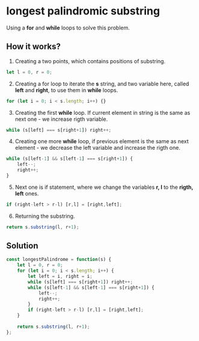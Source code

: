 # longest palindromic substring

Using a **for** and **while** loops to solve this problem.

## How it works?

1. Creating a two points, which contains positions of substring.
```js
let l = 0, r = 0;
```

2. Creating a for loop to iterate the **s** string, and two variable here, called **left** and **right**, to use them in **while** loops.
```js
for (let i = 0; i < s.length; i++) {}
```

3. Creating the first **while** loop. If current element in string is the same as next one - we increase rigth variable.  
```js
while (s[left] === s[right+1]) right++;
```

4. Creating one more **while** loop, if previous element is the same as next element - we decrease the left variable and increase the rigth one.
```js
while (s[left-1] && s[left-1] === s[right+1]) {
	left--;
	right++;
}
```

5. Next one is if statement, where we change the variables **r, l** to the **rigth, left** ones.
```js
if (right-left > r-l) [r,l] = [right,left];
```

6. Returning the substring.
```js
return s.substring(l, r+1);
```

## Solution
```js
const longestPalindrome = function(s) {
	let l = 0, r = 0;
    for (let i = 0; i < s.length; i++) {
        let left = i, right = i;
        while (s[left] === s[right+1]) right++;
        while (s[left-1] && s[left-1] === s[right+1]) {
            left--;
            right++;
        }
        if (right-left > r-l) [r,l] = [right,left];
    }
    
    return s.substring(l, r+1);
};
```
